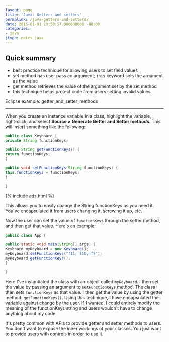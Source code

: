 ```yaml
---
layout: page
title: 'Java: Getters and setters'
permalink: /java-getters-and-setters/
date: 2015-01-01 19:50:57.000000000 -08:00
categories:
- java
jtype: notes_java
---
```


## Quick summary

* best practice technique for allowing users to set field values
* set method has user pass an argument; `this` keyword sets the argument as the value
* get method retrieves the value of the argument set by the set method
* this technique helps protect code from users setting invalid values

Eclipse example: getter_and_setter_methods

* * *

When you create an instance variable in a class, highlight the variable, right-click, and select **Source > Generate Getter and Setter methods**. This will insert something like the following:

```java
public class Keyboard {
private String functionKeys;

public String getFunctionKeys() {
return functionKeys;
}

public void setFunctionKeys(String functionKeys) {
this.functionKeys = functionKeys;
}

}
```

{% include ads.html %}

This allows you to easily change the String functionKeys as you need it. You've encapsulated it from users changing it, screwing it up, etc.

Now the user can set the value of `functionKeys` through the setter method, and then get that value. Here's an example:

```java
public class App {

public static void main(String[] args) {
Keyboard myKeyboard = new Keyboard();
myKeyboard.setFunctionKeys("f11, f10, f9");
myKeyboard.getFunctionKeys();
}

}
```

Here I've instantiated the class with an object called `myKeyboard`. I then set the value by passing an argument to `setFunctionKeys` method. The class then sets `functionKeys` as that value. I then get the value by using the getter method: `getFunctionKeys()`. Using this technique, I have encapsulated the variable against change by the user. If I wanted, I could entirely modify the meaning of the functionKeys string and users wouldn't have to change anything about my code.

It's pretty common with APIs to provide getter and setter methods to users. You don't want to expose the inner workings of your classes. You just want to provide users with controls in order to use it.
